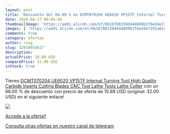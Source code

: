 ```yaml
---
layout: post
title: 'Descuento del 66.00 % en DCMT070204 UE6020 VP15TF Internal Turnin'
date: 2020-04-17 09:04:50
thumbnailImage: 'https://ae01.alicdn.com/kf/Hb16788338d444689b1f6ed4e7255a61cf/DCMT070204-UE6020-VP15TF-Internal-Turning-Tool-High-Quality-Carbide-Inserts-Cutting-Blades-CNC-Tool-Lathe-Tools.jpg_350x350._SL200_.jpg'
images: [ 'https://ae01.alicdn.com/kf/Hb16788338d444689b1f6ed4e7255a61cf/DCMT070204-UE6020-VP15TF-Internal-Turning-Tool-High-Quality-Carbide-Inserts-Cutting-Blades-CNC-Tool-Lathe-Tools.jpg_350x350._SL200_.jpg' ]
comments: true
category: ofertas
author: ring
slug: 32810954617
description:
actualPrice: 10.88 USD
comparePrice: 32.00 USD
inStock: true
---
```


Tienes [DCMT070204 UE6020 VP15TF Internal Turning Tool High Quality Carbide Inserts Cutting Blades CNC Tool Lathe Tools Lathe Cutter](https://www.amazon.com/dp/32810954617/?tag=redken08-20) con un 66.00 % de descuento con precio de oferta de 10.88 USD (original: 32.00 USD) en el siguiente enlace!

[![](https://ae01.alicdn.com/kf/Hb16788338d444689b1f6ed4e7255a61cf/DCMT070204-UE6020-VP15TF-Internal-Turning-Tool-High-Quality-Carbide-Inserts-Cutting-Blades-CNC-Tool-Lathe-Tools.jpg_350x350._SL200_.jpg)](https://www.amazon.com/dp/32810954617/?tag=redken08-20)

[Accede a la oferta!!](https://www.amazon.com/dp/32810954617/?tag=redken08-20)

[Consulta otras ofertas en nuestro canal de telegram](https://t.me/s/ofertas25)
